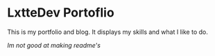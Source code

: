 # LxtteDev Portoflio

This is my portfolio and blog. It displays my skills and what I like to do.

_Im not good at making readme's_
